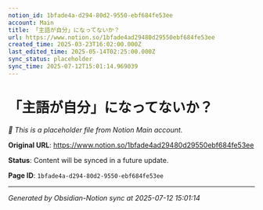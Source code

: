 ```yaml
---
notion_id: 1bfade4a-d294-80d2-9550-ebf684fe53ee
account: Main
title: 「主語が自分」になってないか？
url: https://www.notion.so/1bfade4ad29480d29550ebf684fe53ee
created_time: 2025-03-23T16:02:00.000Z
last_edited_time: 2025-05-14T02:25:00.000Z
sync_status: placeholder
sync_time: 2025-07-12T15:01:14.969039
---
```


# 「主語が自分」になってないか？

*🔄 This is a placeholder file from Notion Main account.*

**Original URL**: https://www.notion.so/1bfade4ad29480d29550ebf684fe53ee

**Status**: Content will be synced in a future update.

**Page ID**: `1bfade4a-d294-80d2-9550-ebf684fe53ee`

---

*Generated by Obsidian-Notion sync at 2025-07-12 15:01:14*
